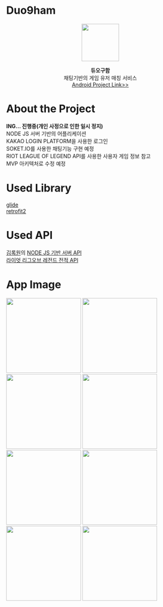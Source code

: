 # Duo9ham
<p align="center">
  <img width="100" height="100" src="https://github.com/kimhyungho/ANDROID-duo9ham/blob/master/duo_logo.png">
</p>
<p align="center">
  <b>듀오구함</b>
  </br>
  채팅기반의 게임 유저 매칭 서비스
  </br>
  <a href="https://github.com/kimhyungho/ANDROID-duo9ham/">Android Project Link>></a>
</p>



# About the Project
<b>ING... 진행중(개인 사정으로 인한 일시 정지)</b></br>
NODE JS 서버 기반의 어플리케이션</br>
KAKAO LOGIN PLATFORM을 사용한 로그인</br>
SOKET.IO를 사용한 채팅기능 구현 예정</br>
RIOT LEAGUE OF LEGEND API를 사용한 사용자 게임 정보 참고</br>
MVP 아키텍처로 수정 예정</br>


# Used Library
<a href="https://github.com/bumptech/glide">glide</a></br>
<a href="https://square.github.io/retrofit/">retrofit2</a>

# Used API
<a href="https://github.com/RokwonK">김록원</a>의
<a href="https://github.com/RokwonK/Duo-server">NODE JS 기반 서버 API</a></br>
<a href="https://developer.riotgames.com/">라이엇 리그오브 레전드 전적 API</a>

# App Image
<p>
  <img width="200" src="https://github.com/kimhyungho/ANDROID-duo9ham/blob/master/duo_app_image/1.jpg">
  <img width="200" src="https://github.com/kimhyungho/ANDROID-duo9ham/blob/master/duo_app_image/2.jpg">
  <img width="200" src="https://github.com/kimhyungho/ANDROID-duo9ham/blob/master/duo_app_image/3.jpg">
  <img width="200" src="https://github.com/kimhyungho/ANDROID-duo9ham/blob/master/duo_app_image/4.jpg">
  <img width="200" src="https://github.com/kimhyungho/ANDROID-duo9ham/blob/master/duo_app_image/5.jpg">
  <img width="200" src="https://github.com/kimhyungho/ANDROID-duo9ham/blob/master/duo_app_image/6.jpg">
  <img width="200" src="https://github.com/kimhyungho/ANDROID-duo9ham/blob/master/duo_app_image/7.jpg">
  <img width="200" src="https://github.com/kimhyungho/ANDROID-duo9ham/blob/master/duo_app_image/8.jpg">
</p>

